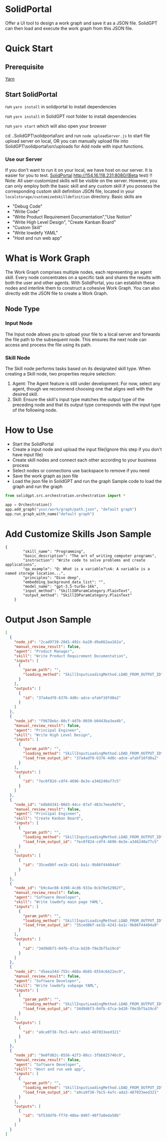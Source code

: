 
# SolidPortal
Offer a UI tool to design a work graph and save it as a JSON file. SolidGPT can then load and execute the work graph from this JSON file.

# Quick Start

## Prerequisite
[Yarn](https://classic.yarnpkg.com/lang/en/docs/install/#mac-stable)

## Start SolidPortal
run `yarn install` in solidportal to install dependencies

run `yarn install` in SolidGPT root folder to install dependencies

run `yarn start` which will also open your browser

cd ..SolidGPT\solidportal\src and run `node uploadServer.js` to start file upload server on local, OR 
you can manually upload file into SolidGPT\solidportal\src\uploads for Add node with input functions.

### Use our Server
If you don't want to run it on your local, we have host on our server. It is easier for you to test.
[SolidPortal](http://154.16.118.231:8080/)   http://154.16.118.231:8080/(Beta test)
‼️ Note: All user-customized skills will be visible on the server. However, you can only employ both the basic skill and any custom skill if you possess the corresponding custom skill definition JSON file, located in your `localstorage/customizedskilldefinition` directory.
Basic skills are 
- "Debug Code"
- "Write Code"
- "Write Product Requirement Documentation","Use Notion"
- "Write High Level Design", "Create Kanban Board"
- "Custom Skill"
- "Write lowdefy YAML"
- "Host and run web app"

# What is Work Graph
The Work Graph comprises multiple nodes, each representing an agent skill. Every node concentrates on a specific task and shares the results with both the user and other agents.
With SolidPortal, you can establish these nodes and interlink them to construct a cohesive Work Graph.
You can also directly edit the JSON file to create a Work Graph.

## Node Type
### Input Node
The Input node allows you to upload your file to a local server and forwards the file path to the subsequent node. This ensures the next node can access and process the file using its path.

### Skill Node
The Skill node performs tasks based on its designated skill type.
When creating a Skill node, two properties require selection:

1. Agent: The Agent feature is still under development. For now, select any agent, though we recommend choosing one that aligns well with the desired skill.
2. Skill: Ensure the skill's input type matches the output type of the preceding node and that its output type corresponds with the input type of the following node.

# How to Use
- Start the SolidPortal
- Create a input node and upload the input file(Ignore this step if you don't have input file)
- Create skill nodes and connect each other according to your business process
- Select nodes or connections use backspace to remove if you need
- Save the work graph as json file
- Load the json file in SolidGPT and run the graph
Sample code to load the graph and run the graph

```python
from solidgpt.src.orchestration.orchestration import *

app = Orchestration()
app.add_graph("your/work/graph/path.json", "default graph")
app.run_graph_with_name("default graph")
```

# Add Customize Skills Json Sample
	{
		    "skill_name": "Programming",
		    "basic_description": "The art of writing computer programs",
		    "instruction": "Write code to solve problems and create applications",
		    "qa_example": "Q: What is a variable?\nA: A variable is a named storage location...",
		    "principles": "Dive deep",
		    "embedding_background_data_list": "",
		    "model_name": "gpt-3.5-turbo-16k",
		    "input_method": "SkillIOParamCategory.PlainText",
		    "output_method": "SkillIOParamCategory.PlainText"
		}

# Output Json Sample
```JSON
[
  {
    "node_id": "2cad9739-28d1-492c-ba20-d9a862aa162a",        
    "manual_review_result": false,
    "agent": "Product Manager",
    "skill": "Write Product Requirement Documentation",
    "inputs": [
      {
        "param_path": "",
        "loading_method": "SkillInputLoadingMethod.LOAD_FROM_OUTPUT_ID"
      }
    ],
    "outputs": [
      {
        "id": "37a4adf8-6376-4d0c-adce-afabf10fd0a2"
      }
    ]
  },
  {
    "node_id": "f9678ebc-80cf-4d7b-9039-b0443ba3ea4b",
    "manual_review_result": false,
    "agent": "Principal Engineer",
    "skill": "Write High Level Design",
    "inputs": [
      {
        "param_path": "",
        "loading_method": "SkillInputLoadingMethod.LOAD_FROM_OUTPUT_ID",
        "load_from_output_id": "37a4adf8-6376-4d0c-adce-afabf10fd0a2"
      }
    ],
    "outputs": [
      {
        "id": "7ec0f82d-cdf4-4696-8e3e-a346240a77c5"
      }
    ]
  },
  {
    "node_id": "e8b84341-00d3-44cc-87af-d83c7eea9df6",
    "manual_review_result": false,
    "agent": "Principal Engineer",
    "skill": "Create Kanban Board",
    "inputs": [
      {
        "param_path": "",
        "loading_method": "SkillInputLoadingMethod.LOAD_FROM_OUTPUT_ID",
        "load_from_output_id": "7ec0f82d-cdf4-4696-8e3e-a346240a77c5"
      }
    ],
    "outputs": [
      {
        "id": "35ced86f-ee1b-4241-ba1c-9b86f44404a9"
      }
    ]
  },
  {
    "node_id": "b9c4ac08-b398-4cd6-933a-0cb70e52982f",
    "manual_review_result": false,
    "agent": "Software Developer",
    "skill": "Write lowdefy main page YAML",
    "inputs": [
      {
        "param_path": "",
        "loading_method": "SkillInputLoadingMethod.LOAD_FROM_OUTPUT_ID",
        "load_from_output_id": "35ced86f-ee1b-4241-ba1c-9b86f44404a9"
      }
    ],
    "outputs": [
      {
        "id": "34d9d6f3-04fb-47ca-bd20-f8e3bf5a19cd"
      }
    ]
  },
  {
    "node_id": "d5eea34d-755c-468a-8b65-6554c6422ec9",
    "manual_review_result": false,
    "agent": "Software Developer",
    "skill": "Write lowdefy subpage YAML",
    "inputs": [
      {
        "param_path": "",
        "loading_method": "SkillInputLoadingMethod.LOAD_FROM_OUTPUT_ID",
        "load_from_output_id": "34d9d6f3-04fb-47ca-bd20-f8e3bf5a19cd"
      }
    ],
    "outputs": [
      {
        "id": "a9ca9f38-7bc5-4afc-ada3-487033eed321"
      }
    ]
  },
  {
    "node_id": "9e0fd82c-8556-42f3-88cc-3fbb825746c9",
    "manual_review_result": false,
    "agent": "Software Developer",
    "skill": "Host and run web app",
    "inputs": [
      {
        "param_path": "",
        "loading_method": "SkillInputLoadingMethod.LOAD_FROM_OUTPUT_ID",
        "load_from_output_id": "a9ca9f38-7bc5-4afc-ada3-487033eed321"
      }
    ],
    "outputs": [
      {
        "id": "bf53ddf6-ff7d-48ba-8407-48f7a8eda58b"
      }
    ]
  }
]
```
